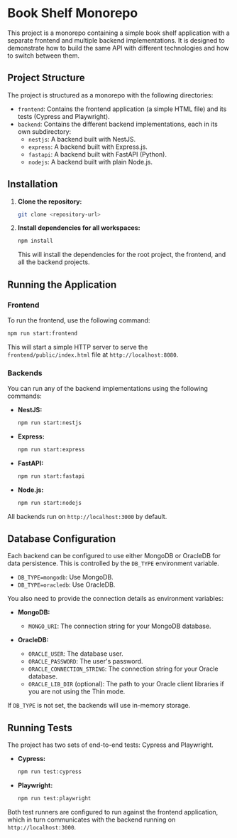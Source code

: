 # Book Shelf Monorepo

This project is a monorepo containing a simple book shelf application with a separate frontend and multiple backend implementations. It is designed to demonstrate how to build the same API with different technologies and how to switch between them.

## Project Structure

The project is structured as a monorepo with the following directories:

- `frontend`: Contains the frontend application (a simple HTML file) and its tests (Cypress and Playwright).
- `backend`: Contains the different backend implementations, each in its own subdirectory:
  - `nestjs`: A backend built with NestJS.
  - `express`: A backend built with Express.js.
  - `fastapi`: A backend built with FastAPI (Python).
  - `nodejs`: A backend built with plain Node.js.

## Installation

1. **Clone the repository:**

   ```bash
   git clone <repository-url>
   ```

2. **Install dependencies for all workspaces:**

   ```bash
   npm install
   ```

   This will install the dependencies for the root project, the frontend, and all the backend projects.

## Running the Application

### Frontend

To run the frontend, use the following command:

```bash
npm run start:frontend
```

This will start a simple HTTP server to serve the `frontend/public/index.html` file at `http://localhost:8080`.

### Backends

You can run any of the backend implementations using the following commands:

- **NestJS:**

  ```bash
  npm run start:nestjs
  ```

- **Express:**

  ```bash
  npm run start:express
  ```

- **FastAPI:**

  ```bash
  npm run start:fastapi
  ```

- **Node.js:**

  ```bash
  npm run start:nodejs
  ```

All backends run on `http://localhost:3000` by default.

## Database Configuration

Each backend can be configured to use either MongoDB or OracleDB for data persistence. This is controlled by the `DB_TYPE` environment variable.

- `DB_TYPE=mongodb`: Use MongoDB.
- `DB_TYPE=oracledb`: Use OracleDB.

You also need to provide the connection details as environment variables:

- **MongoDB:**

  - `MONGO_URI`: The connection string for your MongoDB database.

- **OracleDB:**

  - `ORACLE_USER`: The database user.
  - `ORACLE_PASSWORD`: The user's password.
  - `ORACLE_CONNECTION_STRING`: The connection string for your Oracle database.
  - `ORACLE_LIB_DIR` (optional): The path to your Oracle client libraries if you are not using the Thin mode.

If `DB_TYPE` is not set, the backends will use in-memory storage.

## Running Tests

The project has two sets of end-to-end tests: Cypress and Playwright.

- **Cypress:**

  ```bash
  npm run test:cypress
  ```

- **Playwright:**

  ```bash
  npm run test:playwright
  ```

Both test runners are configured to run against the frontend application, which in turn communicates with the backend running on `http://localhost:3000`.